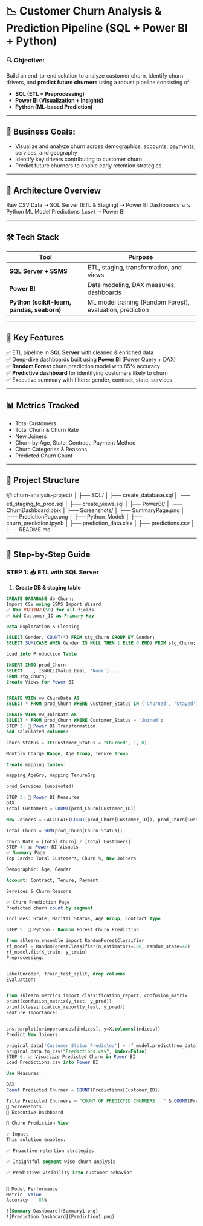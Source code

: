 # 📉 Customer Churn Analysis & Prediction Pipeline (SQL + Power BI + Python)

### 🔍 Objective:
Build an end-to-end solution to analyze customer churn, identify churn drivers, and **predict future churners** using a robust pipeline consisting of:

- **SQL (ETL + Preprocessing)**
- **Power BI (Visualization + Insights)**
- **Python (ML-based Prediction)**

---

## 🎯 Business Goals:
- Visualize and analyze churn across demographics, accounts, payments, services, and geography  
- Identify key drivers contributing to customer churn  
- Predict future churners to enable early retention strategies

---

## 🧩 Architecture Overview

Raw CSV Data ➝ SQL Server (ETL & Staging) ➝ Power BI Dashboards
↘︎ ↘︎
Python ML Model Predictions (.csv) ➝ Power BI


---

## 🛠️ Tech Stack

| Tool | Purpose |
|------|---------|
| **SQL Server + SSMS** | ETL, staging, transformation, and views |
| **Power BI** | Data modeling, DAX measures, dashboards |
| **Python (scikit-learn, pandas, seaborn)** | ML model training (Random Forest), evaluation, prediction |

---

## 🚀 Key Features

✅ ETL pipeline in **SQL Server** with cleaned & enriched data  
✅ Deep-dive dashboards built using **Power BI** (Power Query + DAX)  
✅ **Random Forest** churn prediction model with 85% accuracy  
✅ **Predictive dashboard** for identifying customers likely to churn  
✅ Executive summary with filters: gender, contract, state, services

---

## 📊 Metrics Tracked

- Total Customers  
- Total Churn & Churn Rate  
- New Joiners  
- Churn by Age, State, Contract, Payment Method  
- Churn Categories & Reasons  
- Predicted Churn Count

---

## 📁 Project Structure

📦 churn-analysis-project/
│
├── SQL/
│ ├── create_database.sql
│ ├── etl_staging_to_prod.sql
│ ├── create_views.sql
│
├── PowerBI/
│ ├── ChurnDashboard.pbix
│ ├── Screenshots/
│ ├── SummaryPage.png
│ ├── PredictionPage.png
│
├── Python_Model/
│ ├── churn_prediction.ipynb
│ ├── prediction_data.xlsx
│ ├── predictions.csv
│
├── README.md


---

## 🧪 Step-by-Step Guide

### STEP 1: 📥 ETL with SQL Server

1. **Create DB & staging table**
```sql
CREATE DATABASE db_Churn;
Import CSV using SSMS Import Wizard
✅ Use VARCHAR(50) for all fields
✅ Add Customer_ID as Primary Key

Data Exploration & Cleaning

SELECT Gender, COUNT(*) FROM stg_Churn GROUP BY Gender;
SELECT SUM(CASE WHEN Gender IS NULL THEN 1 ELSE 0 END) FROM stg_Churn;

Load into Production Table

INSERT INTO prod_Churn
SELECT ..., ISNULL(Value_Deal, 'None') ...
FROM stg_Churn;
Create Views for Power BI


CREATE VIEW vw_ChurnData AS
SELECT * FROM prod_Churn WHERE Customer_Status IN ('Churned', 'Stayed');

CREATE VIEW vw_JoinData AS
SELECT * FROM prod_Churn WHERE Customer_Status = 'Joined';
STEP 2: 🧠 Power BI Transformation
Add calculated columns:

Churn Status = IF(Customer_Status = "Churned", 1, 0)

Monthly Charge Range, Age Group, Tenure Group

Create mapping tables:

mapping_AgeGrp, mapping_TenureGrp

prod_Services (unpivoted)

STEP 3: 📐 Power BI Measures
DAX
Total Customers = COUNT(prod_Churn[Customer_ID])

New Joiners = CALCULATE(COUNT(prod_Churn[Customer_ID]), prod_Churn[Customer_Status] = "Joined")

Total Churn = SUM(prod_Churn[Churn Status])

Churn Rate = [Total Churn] / [Total Customers]
STEP 4: 📊 Power BI Visuals
✅ Summary Page
Top Cards: Total Customers, Churn %, New Joiners

Demographic: Age, Gender

Account: Contract, Tenure, Payment

Services & Churn Reasons

✅ Churn Prediction Page
Predicted churn count by segment

Includes: State, Marital Status, Age Group, Contract Type

STEP 5: 🧠 Python - Random Forest Churn Prediction

from sklearn.ensemble import RandomForestClassifier
rf_model = RandomForestClassifier(n_estimators=100, random_state=42)
rf_model.fit(X_train, y_train)
Preprocessing:


LabelEncoder, train_test_split, drop columns
Evaluation:


from sklearn.metrics import classification_report, confusion_matrix
print(confusion_matrix(y_test, y_pred))
print(classification_report(y_test, y_pred))
Feature Importance:


sns.barplot(x=importances[indices], y=X.columns[indices])
Predict New Joiners:

original_data['Customer_Status_Predicted'] = rf_model.predict(new_data)
original_data.to_csv("Predictions.csv", index=False)
STEP 6: 📈 Visualize Predicted Churn in Power BI
Load Predictions.csv into Power BI

Use Measures:

DAX
Count Predicted Churner = COUNT(Predictions[Customer_ID])

Title Predicted Churners = "COUNT OF PREDICTED CHURNERS : " & COUNT(Predictions[Customer_ID])
📸 Screenshots
💼 Executive Dashboard

🔮 Churn Prediction View

💡 Impact
This solution enables:

✅ Proactive retention strategies

✅ Insightful segment-wise churn analysis

✅ Predictive visibility into customer behavior


🧠 Model Performance
Metric	Value
Accuracy	85%

![Summary Dashboard](Summary1.png)
![Prediction Dashboard](Prediction1.png)





